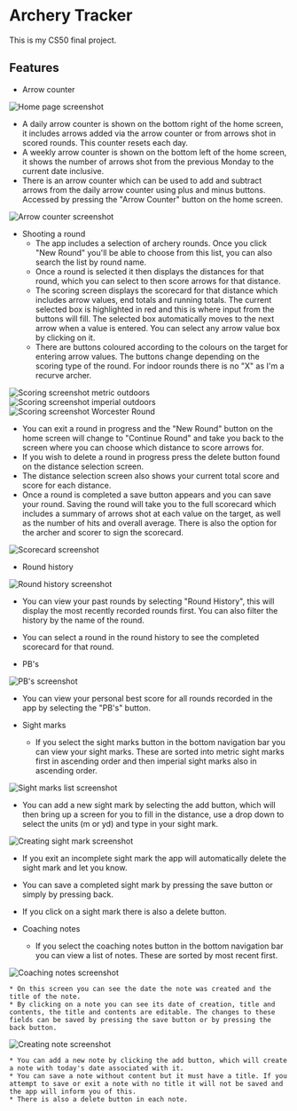 # Archery Tracker
This is my CS50 final project.

## Features
* Arrow counter

![Home page screenshot](home_page.png)

  * A daily arrow counter is shown on the bottom right of the home screen, it includes arrows added via the arrow counter or from arrows shot in scored rounds. This counter resets each day.
  * A weekly arrow counter is shown on the bottom left of the home screen, it shows the number of arrows shot from the previous Monday to the current date inclusive.
  * There is an arrow counter which can be used to add and subtract arrows from the daily arrow counter using plus and minus buttons. Accessed by pressing the "Arrow Counter" button on the home screen.

  ![Arrow counter screenshot](arrow_counter.png)

* Shooting a round
  * The app includes a selection of archery rounds. Once you click "New Round" you'll be able to choose from this list, you can also search the list by round name.
  * Once a round is selected it then displays the distances for that round, which you can select to then score arrows for that distance.
  * The scoring screen displays the scorecard for that distance which includes arrow values, end totals and running totals. The current selected box is highlighted in red and this is where input from the buttons will fill. The selected box automatically moves to the next arrow when a value is entered. You can select any arrow value box by clicking on it.
  * There are buttons coloured according to the colours on the target for entering arrow values. The buttons change depending on the scoring type of the round. For indoor rounds there is no "X" as I'm a recurve archer.

![Scoring screenshot metric outdoors](scoring_outdoor.png)
![Scoring screenshot imperial outdoors](scoring_imperial.png)
![Scoring screenshot Worcester Round](scoring_worcester.png)

  * You can exit a round in progress and the "New Round" button on the home screen will change to "Continue Round" and take you back to the screen where you can choose which distance to score arrows for.
  * If you wish to delete a round in progress press the delete button found on the distance selection screen.
  * The distance selection screen also shows your current total score and score for each distance.
  * Once a round is completed a save button appears and you can save your round. Saving the round will take you to the full scorecard which includes a summary of arrows shot at each value on the target, as well as the number of hits and overall average. There is also the option for the archer and scorer to sign the scorecard.

  ![Scorecard screenshot](scorecard.png)

* Round history

![Round history screenshot](round_history.png)

  * You can view your past rounds by selecting "Round History", this will display the most recently recorded rounds first. You can also filter the history by the name of the round.
  * You can select a round in the round history to see the completed scorecard for that round.

* PB's

![PB's screenshot](pbs.png)

  * You can view your personal best score for all rounds recorded in the app by selecting the "PB's" button.

* Sight marks
  * If you select the sight marks button in the bottom navigation bar you can view your sight marks. These are sorted into metric sight marks first in ascending order and then imperial sight marks also in ascending order.

![Sight marks list screenshot](sightmarks_list.png)  

  * You can add a new sight mark by selecting the add button, which will then bring up a screen for you to fill in the distance, use a drop down to select the units (m or yd) and type in your sight mark.

![Creating sight mark screenshot](create_sightmark.png)

  * If you exit an incomplete sight mark the app will automatically delete the sight mark and let you know.
  * You can save a completed sight mark by pressing the save button or simply by pressing back.
  * If you click on a sight mark there is also a delete button.

* Coaching notes
    * If you select the coaching notes button in the bottom navigation bar you can view a list of notes. These are sorted by most recent first.

![Coaching notes screenshot](notes_list.png)

    * On this screen you can see the date the note was created and the title of the note.
    * By clicking on a note you can see its date of creation, title and contents, the title and contents are editable. The changes to these fields can be saved by pressing the save button or by pressing the back button.

   ![Creating note screenshot](create_note.png)   
    
    * You can add a new note by clicking the add button, which will create a note with today's date associated with it.
    * You can save a note without content but it must have a title. If you attempt to save or exit a note with no title it will not be saved and the app will inform you of this.
    * There is also a delete button in each note.
